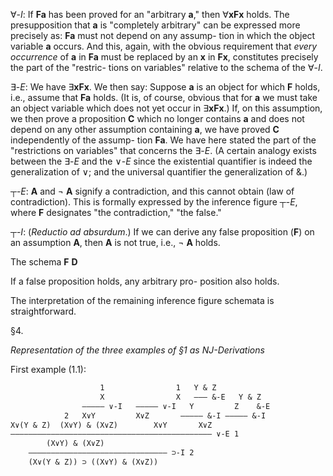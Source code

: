 
∀-*I*: If **Fa** has been proved for an "arbitrary
**a**," then ∀**xFx** holds. The presupposition that **a**
is "completely arbitrary" can be expressed more
precisely as: **Fa** must not depend on any assump-
tion in which the object variable **a** occurs. And
this, again, with the obvious requirement that
*every occurrence* of **a** in **Fa** must be replaced by an **x**
in **Fx**, constitutes precisely the part of the "restric-
tions on variables" relative to the schema of the
∀-*I*.

∃-*E*: We have ∃**xFx**. We then say: Suppose **a** is
an object for which **F** holds, i.e., assume that **Fa**
holds. (It is, of course, obvious that for **a** we must
take an object variable which does not yet occur
in ∃**xFx**.) If, on this assumption, we then prove a
proposition **C** which no longer contains **a** and does
not depend on any other assumption containing
**a**, we have proved **C** independently of the assump-
tion **Fa**. We have here stated the part of the
"restrictions on variables" that concerns the ∃-*E*.
(A certain analogy exists between the ∃-*E* and the
∨-*E* since the existential quantifier is indeed the
generalization of ∨; and the universal quantifier
the generalization of &.)

┬-*E*: **A** and ¬ **A** signify a contradiction, and
this cannot obtain (law of contradiction). This is
formally expressed by the inference figure ┬-*E*,
where **F** designates "the contradiction," "the
false."

┬-*I*: (*Reductio ad absurdum*.) If we can derive any
false proposition (**F**) on an assumption **A**, then **A**
is not true, i.e., ¬ **A** holds.

The schema **F**
           **D**

If a false proposition holds, any arbitrary pro-
position also holds.

The interpretation of the remaining inference
figure schemata is straightforward.

§4.

*Representation of the three examples of §1
as NJ-Derivations*

First example (1.1):

```txt
                    1                1   Y & Z
                    X                X   ——— &-E   Y & Z
                ————— ∨-I   ————— ∨-I   Y         Z    &-E
            2   X∨Y         X∨Z       ————— &-I ————— &-I
X∨(Y & Z)  (X∨Y) & (X∨Z)        X∨Y       X∨Z
————————————————————————————————————————————— ∨-E 1
        (X∨Y) & (X∨Z)
    ——————————————————————————————— ⊃-I 2
    (X∨(Y & Z)) ⊃ ((X∨Y) & (X∨Z))
```
